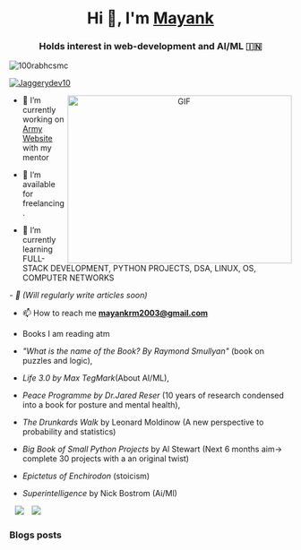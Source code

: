 <h1 align="center">Hi 👋, I'm <a href="" target="blank">
Mayank</a></h1>
<h3 align="center">Holds interest in web-development and AI/ML &#127470;&#127475</h3>

<p align="left"> <img src="https://komarev.com/ghpvc/?username=Memomer&label=Profile%20views&color=0e75b6&style=flat" alt="100rabhcsmc" /> </p>

<p align="left"> <a href="https://twitter.com/100rabhcsmc" target="blank"><img src="https://img.shields.io/twitter/follow/Jaggerydev10?logo=twitter&style=for-the-badge" alt="Jaggerydev10" /></a> </p>

<a target="_blank" align="center">
  <img align="right" top="500" height="300" width="400" alt="GIF" src="https://media.giphy.com/media/SWoSkN6DxTszqIKEqv/giphy.gif">
</a>

- 🔭 I’m currently working on <a href="https://github.com/Memomer/Website-For-Retired-Army-Officer" target="blank">Army Website</a> with my mentor </a>

- 🤝 I’m available for freelancing.

- 🌱 I’m currently learning FULL-STACK DEVELOPMENT, PYTHON PROJECTS, DSA, LINUX, OS, COMPUTER NETWORKS <a href="https://www.theodinproject.com/dashboard" target="blank"></a>

*- 📝 (Will regularly write articles soon)*

- 📫 How to reach me **mayankrm2003@gmail.com**

- Books I am reading atm
- *"What is the name of the Book? By Raymond Smullyan"* (book on puzzles and logic),
-  *Life 3.0 by Max TegMark*(About AI/ML), 
-  *Peace Programme by Dr.Jared Reser* (10 years of research condensed into a book for posture and mental health),
-   *The Drunkards Walk*  by Leonard Moldinow (A new perspective to probability and statistics)
-   *Big Book of Small Python Projects* by Al Stewart (Next 6 months aim-> complete 30 projects with a an original twist)
-   *Epictetus of Enchirodon* (stoicism)
-   *Superintelligence* by Nick Bostrom (Ai/Ml)

 <a style="margin-left: 10px;" target="_blank" href="https://github.com/Memomer">
		<img src="https://img.icons8.com/doodle/40/000000/github--v1.png"></a>
		
<a style="margin-left: 10px;" target="_blank" href="https://twitter.com/JaggeryDev10">
			<img src="https://img.icons8.com/doodle/1x/twitter-squared--v2.png" ></a>

### Blogs posts



 
